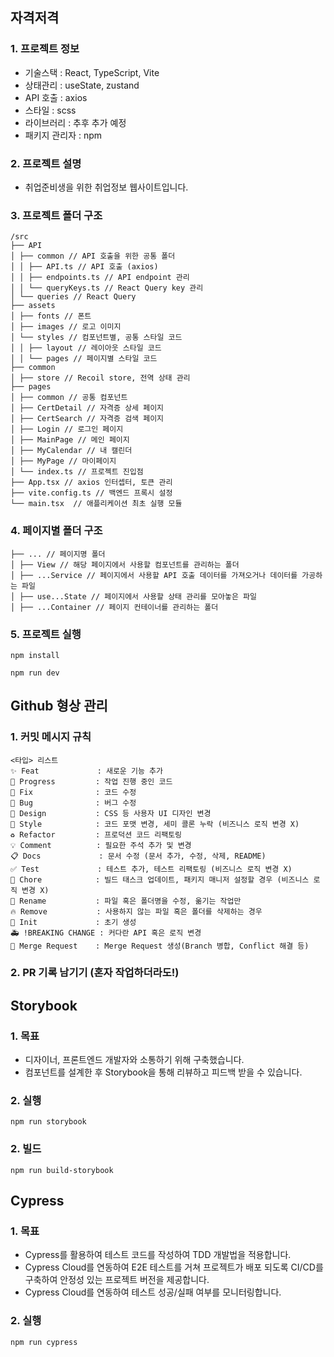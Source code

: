 ## 자격저격

### 1. 프로젝트 정보

- 기술스택 : React, TypeScript, Vite
- 상태관리 : useState, zustand
- API 호출 : axios
- 스타일 : scss
- 라이브러리 : 추후 추가 예정
- 패키지 관리자 : npm

### 2. 프로젝트 설명

- 취업준비생을 위한 취업정보 웹사이트입니다.

### 3. 프로젝트 폴더 구조

```
/src
├── API
│ ├── common // API 호출을 위한 공통 폴더
│ │ ├── API.ts // API 호출 (axios)
│ │ ├── endpoints.ts // API endpoint 관리
│ │ └── queryKeys.ts // React Query key 관리
│ └── queries // React Query
├── assets
│ ├── fonts // 폰트
│ ├── images // 로고 이미지
│ └── styles // 컴포넌트별, 공통 스타일 코드
│ │ ├── layout // 레이아웃 스타일 코드
│ │ └── pages // 페이지별 스타일 코드
├── common
│ ├── store // Recoil store, 전역 상태 관리
├── pages
│ ├── common // 공통 컴포넌트
│ ├── CertDetail // 자격증 상세 페이지
│ ├── CertSearch // 자격증 검색 페이지
│ ├── Login // 로그인 페이지
│ ├── MainPage // 메인 페이지
│ ├── MyCalendar // 내 캘린더
│ ├── MyPage // 마이페이지
│ └── index.ts // 프로젝트 진입점
├── App.tsx // axios 인터셉터, 토큰 관리
├── vite.config.ts // 백엔드 프록시 설정
└── main.tsx  // 애플리케이션 최초 실행 모듈
```

### 4. 페이지별 폴더 구조

```
├── ... // 페이지명 폴더
│ ├── View // 해당 페이지에서 사용할 컴포넌트를 관리하는 폴더
│ ├── ...Service // 페이지에서 사용할 API 호출 데이터를 가져오거나 데이터를 가공하는 파일
│ ├── use...State // 페이지에서 사용할 상태 관리를 모아놓은 파일
│ ├── ...Container // 페이지 컨테이너를 관리하는 폴더
```

### 5. 프로젝트 실행

```
npm install
```

```
npm run dev
```

## Github 형상 관리

### 1. 커밋 메시지 규칙

```
<타입> 리스트
✨ Feat             : 새로운 기능 추가
🚧 Progress         : 작업 진행 중인 코드
🎯 Fix              : 코드 수정
🐛 Bug              : 버그 수정
🎨 Design           : CSS 등 사용자 UI 디자인 변경
💄 Style            : 코드 포맷 변경, 세미 콜론 누락 (비즈니스 로직 변경 X)
♻️ Refactor         : 프로덕션 코드 리팩토링
💡 Comment          : 필요한 주석 추가 및 변경
📋 Docs             : 문서 수정 (문서 추가, 수정, 삭제, README)
✅ Test             : 테스트 추가, 테스트 리팩토링 (비즈니스 로직 변경 X)
🔖 Chore            : 빌드 태스크 업데이트, 패키지 매니저 설정할 경우 (비즈니스 로직 변경 X)
📝 Rename           : 파일 혹은 폴더명을 수정, 옮기는 작업만
🔥 Remove           : 사용하지 않는 파일 혹은 폴더를 삭제하는 경우
📌 Init             : 초기 생성
🚑 !BREAKING CHANGE : 커다란 API 혹은 로직 변경
🔔 Merge Request    : Merge Request 생성(Branch 병합, Conflict 해결 등)
```

### 2. PR 기록 남기기 (혼자 작업하더라도!)

## Storybook

### 1. 목표

- 디자이너, 프론트엔드 개발자와 소통하기 위해 구축했습니다.
- 컴포넌트를 설계한 후 Storybook을 통해 리뷰하고 피드백 받을 수 있습니다.

### 2. 실행

```
npm run storybook
```

### 2. 빌드

```
npm run build-storybook
```

## Cypress

### 1. 목표

- Cypress를 활용하여 테스트 코드를 작성하여 TDD 개발법을 적용합니다.
- Cypress Cloud를 연동하여 E2E 테스트를 거쳐 프로젝트가 배포 되도록 CI/CD를 구축하여 안정성 있는 프로젝트 버전을 제공합니다.
- Cypress Cloud를 연동하여 테스트 성공/실패 여부를 모니터링합니다.

### 2. 실행

```
npm run cypress
```
